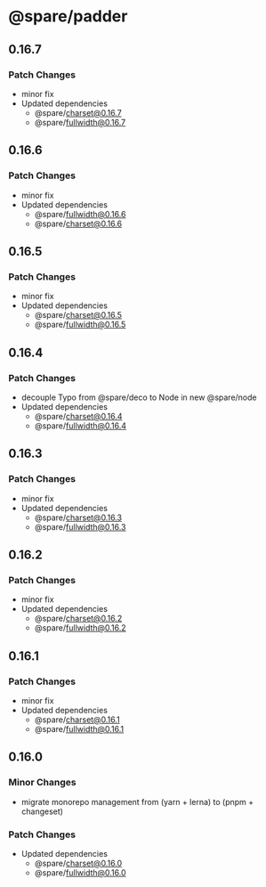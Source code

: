 # @spare/padder

## 0.16.7

### Patch Changes

- minor fix
- Updated dependencies
  - @spare/charset@0.16.7
  - @spare/fullwidth@0.16.7

## 0.16.6

### Patch Changes

- minor fix
- Updated dependencies
  - @spare/fullwidth@0.16.6
  - @spare/charset@0.16.6

## 0.16.5

### Patch Changes

- minor fix
- Updated dependencies
  - @spare/charset@0.16.5
  - @spare/fullwidth@0.16.5

## 0.16.4

### Patch Changes

- decouple Typo from @spare/deco to Node in new @spare/node
- Updated dependencies
  - @spare/charset@0.16.4
  - @spare/fullwidth@0.16.4

## 0.16.3

### Patch Changes

- minor fix
- Updated dependencies
  - @spare/charset@0.16.3
  - @spare/fullwidth@0.16.3

## 0.16.2

### Patch Changes

- minor fix
- Updated dependencies
  - @spare/charset@0.16.2
  - @spare/fullwidth@0.16.2

## 0.16.1

### Patch Changes

- minor fix
- Updated dependencies
  - @spare/charset@0.16.1
  - @spare/fullwidth@0.16.1

## 0.16.0

### Minor Changes

- migrate monorepo management from (yarn + lerna) to (pnpm + changeset)

### Patch Changes

- Updated dependencies
  - @spare/charset@0.16.0
  - @spare/fullwidth@0.16.0
